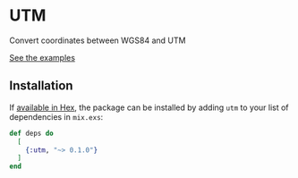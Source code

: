 # UTM

Convert coordinates between WGS84 and UTM

[See the examples](https://hexdocs.pm/utm/UTM.html)

## Installation

If [available in Hex](https://hex.pm/docs/publish), the package can be installed
by adding `utm` to your list of dependencies in `mix.exs`:

```elixir
def deps do
  [
    {:utm, "~> 0.1.0"}
  ]
end
```


